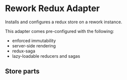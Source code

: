 # Rework Redux Adapter

Installs and configures a redux store on a rework instance.

This adapter comes pre-configured with the following:

- enforced immutability
- server-side rendering
- redux-saga
- lazy-loadable reducers and sagas

## Store parts
